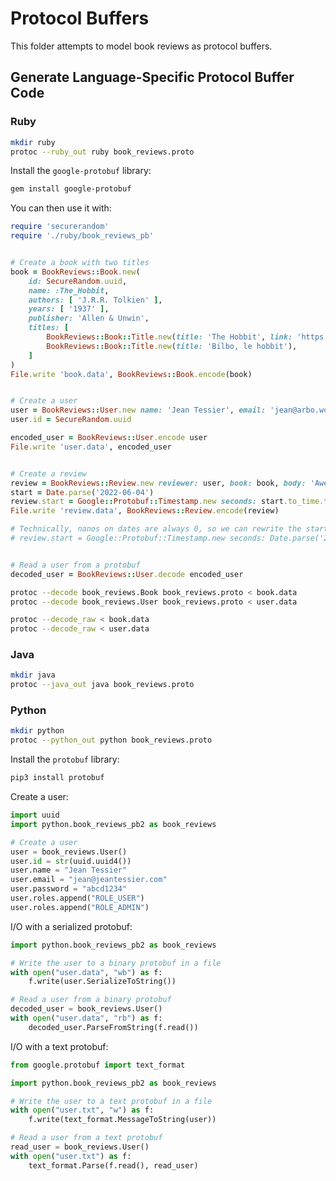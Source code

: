 # Protocol Buffers

This folder attempts to model book reviews as protocol buffers.

## Generate Language-Specific Protocol Buffer Code

### Ruby

```bash
mkdir ruby
protoc --ruby_out ruby book_reviews.proto
```

Install the `google-protobuf` library:

```bash
gem install google-protobuf
```

You can then use it with:

```ruby
require 'securerandom'
require './ruby/book_reviews_pb'


# Create a book with two titles
book = BookReviews::Book.new(
    id: SecureRandom.uuid,
    name: :The_Hobbit,
    authors: [ 'J.R.R. Tolkien' ],
    years: [ '1937' ],
    publisher: 'Allen & Unwin',
    titles: [
        BookReviews::Book::Title.new(title: 'The Hobbit', link: 'https://en.wikipedia.org/wiki/The_Hobbit'),
        BookReviews::Book::Title.new(title: 'Bilbo, le hobbit'),
    ]
)
File.write 'book.data', BookReviews::Book.encode(book)


# Create a user
user = BookReviews::User.new name: 'Jean Tessier', email: 'jean@arbo.works', password: 'abcd1234', roles: [ :ROLE_USER, :ROLE_ADMIN ]
user.id = SecureRandom.uuid

encoded_user = BookReviews::User.encode user
File.write 'user.data', encoded_user


# Create a review
review = BookReviews::Review.new reviewer: user, book: book, body: 'Awesome!'
start = Date.parse('2022-06-04')
review.start = Google::Protobuf::Timestamp.new seconds: start.to_time.to_i, nanos: start.to_time.nsec
File.write 'review.data', BookReviews::Review.encode(review)

# Technically, nanos on dates are always 0, so we can rewrite the start as:
# review.start = Google::Protobuf::Timestamp.new seconds: Date.parse('2022-06-04').to_time.to_i


# Read a user from a protobuf
decoded_user = BookReviews::User.decode encoded_user
```

```bash
protoc --decode book_reviews.Book book_reviews.proto < book.data
protoc --decode book_reviews.User book_reviews.proto < user.data
```

```bash
protoc --decode_raw < book.data
protoc --decode_raw < user.data
```

### Java

```bash
mkdir java
protoc --java_out java book_reviews.proto
```

### Python

```bash
mkdir python
protoc --python_out python book_reviews.proto
```

Install the `protobuf` library:

```bash
pip3 install protobuf
```

Create a user:

```python
import uuid
import python.book_reviews_pb2 as book_reviews

# Create a user
user = book_reviews.User()
user.id = str(uuid.uuid4())
user.name = "Jean Tessier"
user.email = "jean@jeantessier.com"
user.password = "abcd1234"
user.roles.append("ROLE_USER")
user.roles.append("ROLE_ADMIN")
```

I/O with a serialized protobuf:

```python
import python.book_reviews_pb2 as book_reviews

# Write the user to a binary protobuf in a file
with open("user.data", "wb") as f:
    f.write(user.SerializeToString())

# Read a user from a binary protobuf
decoded_user = book_reviews.User()
with open("user.data", "rb") as f:
    decoded_user.ParseFromString(f.read())
```

I/O with a text protobuf:

```python
from google.protobuf import text_format

import python.book_reviews_pb2 as book_reviews

# Write the user to a text protobuf in a file
with open("user.txt", "w") as f:
    f.write(text_format.MessageToString(user))

# Read a user from a text protobuf
read_user = book_reviews.User()
with open("user.txt") as f:
    text_format.Parse(f.read(), read_user)
```
